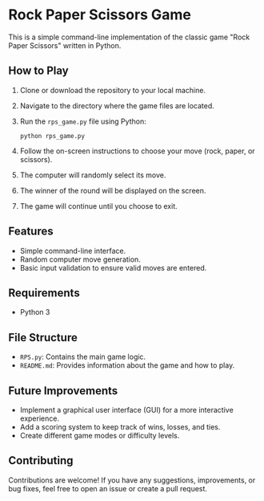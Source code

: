 # Rock Paper Scissors Game

This is a simple command-line implementation of the classic game "Rock Paper Scissors" written in Python.

## How to Play

1. Clone or download the repository to your local machine.
2. Navigate to the directory where the game files are located.
3. Run the `rps_game.py` file using Python:

    ```
    python rps_game.py
    ```

4. Follow the on-screen instructions to choose your move (rock, paper, or scissors).
5. The computer will randomly select its move.
6. The winner of the round will be displayed on the screen.
7. The game will continue until you choose to exit.

## Features

- Simple command-line interface.
- Random computer move generation.
- Basic input validation to ensure valid moves are entered.

## Requirements

- Python 3

## File Structure

- `RPS.py`: Contains the main game logic.
- `README.md`: Provides information about the game and how to play.

## Future Improvements

- Implement a graphical user interface (GUI) for a more interactive experience.
- Add a scoring system to keep track of wins, losses, and ties.
- Create different game modes or difficulty levels.

## Contributing

Contributions are welcome! If you have any suggestions, improvements, or bug fixes, feel free to open an issue or create a pull request.
